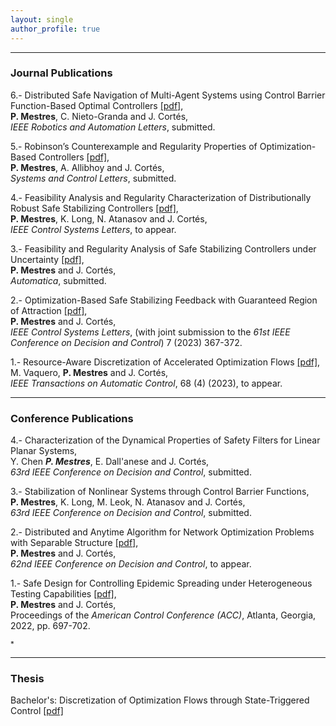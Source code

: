 ```yaml
---
layout: single
author_profile: true
---
```


---

### Journal Publications

6.- Distributed Safe Navigation of Multi-Agent Systems using Control Barrier Function-Based Optimal Controllers [[pdf]](/assets/publications/DistributedCBFs_RALICRA23.pdf), <br />
**P. Mestres**, C. Nieto-Granda and J. Cortés, <br />
*IEEE Robotics and Automation Letters*, submitted.

5.- Robinson’s Counterexample and Regularity Properties of Optimization-Based Controllers [[pdf]](/assets/publications/Robinson-2.pdf), <br />
**P. Mestres**, A. Allibhoy and J. Cortés, <br />
*Systems and Control Letters*, submitted.

4.- Feasibility Analysis and Regularity Characterization of Distributionally Robust Safe Stabilizing Controllers [[pdf]](/assets/publications/CLF-CBF-DRO.pdf), <br />
**P. Mestres**, K. Long, N. Atanasov and J. Cortés, <br />
*IEEE Control Systems Letters*, to appear.

3.- Feasibility and Regularity Analysis of Safe Stabilizing Controllers under Uncertainty [[pdf]](https://arxiv.org/pdf/2301.04603.pdf), <br />
**P. Mestres** and J. Cortés, <br />
*Automatica*, submitted.

2.- Optimization-Based Safe Stabilizing Feedback with Guaranteed Region of Attraction [[pdf]](https://arxiv.org/pdf/2203.12550.pdf), <br />
**P. Mestres** and J. Cortés, <br />
*IEEE Control Systems Letters*, (with joint submission to the *61st IEEE Conference on Decision and Control*) 7 (2023) 367-372.

1.- Resource-Aware Discretization of Accelerated Optimization Flows [[pdf]](https://arxiv.org/abs/2009.09135), <br />
M. Vaquero, **P. Mestres** and J. Cortés, <br />
*IEEE Transactions on Automatic Control*, 68 (4) (2023), to appear.

---

### Conference Publications
4.- Characterization of the Dynamical Properties of Safety Filters for Linear Planar Systems, <br />
Y. Chen<sup>*</sup> **P. Mestres**<sup>*</sup>, E. Dall'anese and J. Cortés, <br />
*63rd IEEE Conference on Decision and Control*, submitted.

3.- Stabilization of Nonlinear Systems through Control Barrier Functions, <br />
**P. Mestres**, K. Long, M. Leok, N. Atanasov and J. Cortés, <br />
*63rd IEEE Conference on Decision and Control*, submitted.

2.- Distributed and Anytime Algorithm for Network Optimization Problems with Separable Structure [[pdf]](/assets/publications/2023f_DistributedAnytime.pdf), <br />
**P. Mestres** and J. Cortés, <br />
*62nd IEEE Conference on Decision and Control*, to appear.

1.- Safe Design for Controlling Epidemic Spreading under Heterogeneous Testing Capabilities [[pdf]](/assets/publications/2021_MeCo-acc.pdf), <br />
**P. Mestres** and J. Cortés, <br />
Proceedings of the *American Control Conference (ACC)*, Atlanta, Georgia, 2022, pp. 697-702.

<sup>*</sup>

---

### Thesis

Bachelor's: Discretization of Optimization Flows through State-Triggered Control [[pdf]](assets/publications/memoria.pdf)
